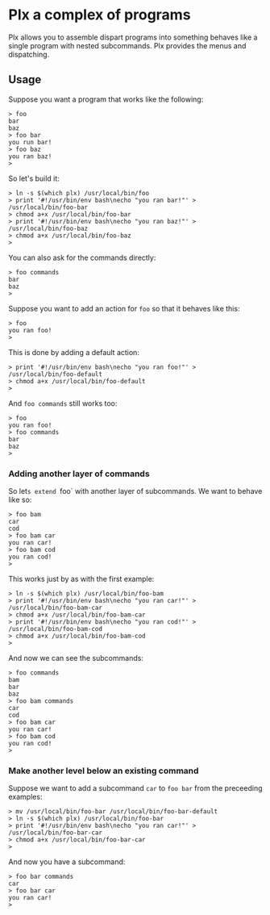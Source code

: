 # Plx a complex of programs

Plx allows you to assemble dispart programs into something behaves like a single program with
nested subcommands. Plx provides the menus and dispatching.

## Usage

Suppose you want a program that works like the following:

```
> foo
bar
baz
> foo bar
you run bar!
> foo baz
you ran baz!
>
```

So let's build it:
```
> ln -s $(which plx) /usr/local/bin/foo
> print '#!/usr/bin/env bash\necho "you ran bar!"' > /usr/local/bin/foo-bar
> chmod a+x /usr/local/bin/foo-bar
> print '#!/usr/bin/env bash\necho "you ran baz!"' > /usr/local/bin/foo-baz
> chmod a+x /usr/local/bin/foo-baz
>
```

You can also ask for the commands directly:
```
> foo commands
bar
baz
>
```

Suppose you want to add an action for `foo` so that it behaves like this:
```
> foo
you ran foo!
>
```

This is done by adding a default action:
```
> print '#!/usr/bin/env bash\necho "you ran foo!"' > /usr/local/bin/foo-default
> chmod a+x /usr/local/bin/foo-default
>
```

And `foo commands` still works too:
```
> foo
you ran foo!
> foo commands
bar
baz
>
```

### Adding another layer of commands

So let`s extend `foo` with another layer of subcommands. We want to behave like so:
```
> foo bam
car
cod
> foo bam car
you ran car!
> foo bam cod
you ran cod!
>
```

This works just by as with the first example:
```
> ln -s $(which plx) /usr/local/bin/foo-bam
> print '#!/usr/bin/env bash\necho "you ran car!"' > /usr/local/bin/foo-bam-car
> chmod a+x /usr/local/bin/foo-bam-car
> print '#!/usr/bin/env bash\necho "you ran cod!"' > /usr/local/bin/foo-bam-cod
> chmod a+x /usr/local/bin/foo-bam-cod
>
```

And now we can see the subcommands:
```
> foo commands
bam
bar
baz
> foo bam commands
car
cod
> foo bam car
you ran car!
> foo bam cod
you ran cod!
>
```

### Make another level below an existing command

Suppose we want to add a subcommand `car` to `foo bar` from the preceeding examples:

```
> mv /usr/local/bin/foo-bar /usr/local/bin/foo-bar-default
> ln -s $(which plx) /usr/local/bin/foo-bar
> print '#!/usr/bin/env bash\necho "you ran car!"' > /usr/local/bin/foo-bar-car
> chmod a+x /usr/local/bin/foo-bar-car
>
```

And now you have a subcommand:
```
> foo bar commands
car
> foo bar car
you ran car!
>
```

